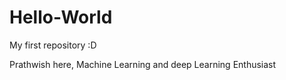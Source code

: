 # Hello-World
My first repository :D

Prathwish here, Machine Learning and deep Learning Enthusiast
